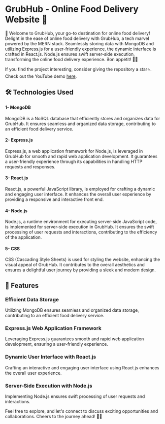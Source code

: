 # GrubHub - Online Food Delivery Website 🌮

🍔 Welcome to GrubHub, your go-to destination for online food delivery! Delight in the ease of online food delivery with GrubHub, a tech marvel powered by the MERN stack. Seamlessly storing data with MongoDB and utilizing Express.js for a user-friendly experience, the dynamic interface is crafted in React.js. Node.js ensures swift server-side execution, transforming the online food delivery experience. Bon appétit! 🍕🌮

If you find the project interesting, consider giving the repository a star⭐. Check out the YouTube demo [here](link).

## 🛠️ Technologies Used

#### 1- MongoDB
MongoDB is a NoSQL database that efficiently stores and organizes data for GrubHub. It ensures seamless and organized data storage, contributing to an efficient food delivery service.

#### 2- Express.js
Express.js, a web application framework for Node.js, is leveraged in GrubHub for smooth and rapid web application development. It guarantees a user-friendly experience through its capabilities in handling HTTP requests and responses.

#### 3- React.js
React.js, a powerful JavaScript library, is employed for crafting a dynamic and engaging user interface. It enhances the overall user experience by providing a responsive and interactive front end.

#### 4- Node.js
Node.js, a runtime environment for executing server-side JavaScript code, is implemented for server-side execution in GrubHub. It ensures the swift processing of user requests and interactions, contributing to the efficiency of the application.

#### 5- CSS
CSS (Cascading Style Sheets) is used for styling the website, enhancing the visual appeal of GrubHub. It contributes to the overall aesthetics and ensures a delightful user journey by providing a sleek and modern design.

## 💼 Features

### Efficient Data Storage
Utilizing MongoDB ensures seamless and organized data storage, contributing to an efficient food delivery service.

### Express.js Web Application Framework
Leveraging Express.js guarantees smooth and rapid web application development, ensuring a user-friendly experience.

### Dynamic User Interface with React.js
Crafting an interactive and engaging user interface using React.js enhances the overall user experience.

### Server-Side Execution with Node.js
Implementing Node.js ensures swift processing of user requests and interactions.

Feel free to explore, and let's connect to discuss exciting opportunities and collaborations. Cheers to the journey ahead! 🌟💼
